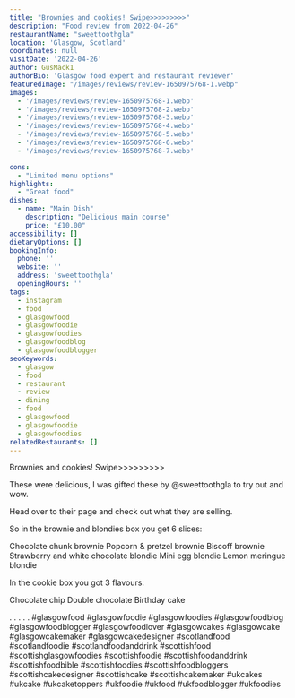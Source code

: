 ```yaml
---
title: "Brownies and cookies! Swipe>>>>>>>>>"
description: "Food review from 2022-04-26"
restaurantName: "sweettoothgla"
location: 'Glasgow, Scotland'
coordinates: null
visitDate: '2022-04-26'
author: GusMack1
authorBio: 'Glasgow food expert and restaurant reviewer'
featuredImage: "/images/reviews/review-1650975768-1.webp"
images:
  - '/images/reviews/review-1650975768-1.webp'
  - '/images/reviews/review-1650975768-2.webp'
  - '/images/reviews/review-1650975768-3.webp'
  - '/images/reviews/review-1650975768-4.webp'
  - '/images/reviews/review-1650975768-5.webp'
  - '/images/reviews/review-1650975768-6.webp'
  - '/images/reviews/review-1650975768-7.webp'

cons:
  - "Limited menu options"
highlights:
  - "Great food"
dishes:
  - name: "Main Dish"
    description: "Delicious main course"
    price: "£10.00"
accessibility: []
dietaryOptions: []
bookingInfo:
  phone: ''
  website: ''
  address: 'sweettoothgla'
  openingHours: ''
tags:
  - instagram
  - food
  - glasgowfood
  - glasgowfoodie
  - glasgowfoodies
  - glasgowfoodblog
  - glasgowfoodblogger
seoKeywords:
  - glasgow
  - food
  - restaurant
  - review
  - dining
  - food
  - glasgowfood
  - glasgowfoodie
  - glasgowfoodies
relatedRestaurants: []
---
```

Brownies and cookies! Swipe>>>>>>>>>

These were delicious, I was gifted these by @sweettoothgla to try out and wow. 

Head over to their page and check out what they are selling.

So in the brownie and blondies box you get 6 slices:

Chocolate chunk brownie
Popcorn & pretzel brownie
Biscoff brownie
Strawberry and white chocolate blondie
Mini egg blondie
Lemon meringue blondie

In the cookie box you got 3 flavours:

Chocolate chip
Double chocolate
Birthday cake

.
.
.
.
.
#glasgowfood #glasgowfoodie #glasgowfoodies #glasgowfoodblog #glasgowfoodblogger #glasgowfoodlover #glasgowcakes #glasgowcake #glasgowcakemaker #glasgowcakedesigner #scotlandfood #scotlandfoodie #scotlandfoodanddrink #scottishfood #scottishglasgowfoodies #scottishfoodie #scottishfoodanddrink #scottishfoodbible #scottishfoodies #scottishfoodbloggers #scottishcakedesigner #scottishcake #scottishcakemaker #ukcakes #ukcake #ukcaketoppers #ukfoodie #ukfood #ukfoodblogger #ukfoodies
